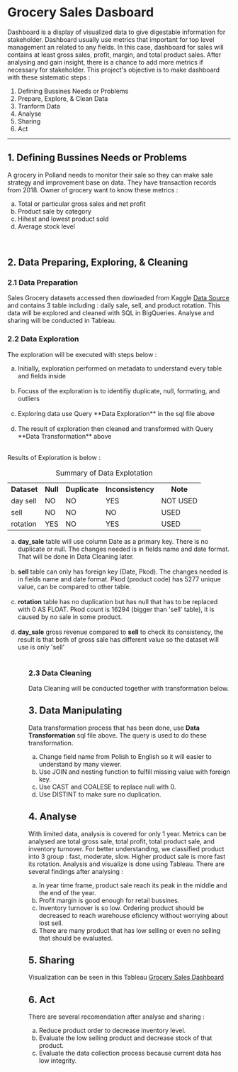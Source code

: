 # Grocery Sales Dasboard
<p> 
  Dashboard is a display of visualized data to give digestable information for stakeholder. Dashboard usually use metrics that important for top level management an related to any fields. In this case, dashboard for sales will contains at least gross sales, profit, margin, and total product sales. After analysing and gain insight, there is a chance to add more metrics if necessary for stakeholder. This project's objective is to make dashboard with these sistematic steps : 
</p>

  1. Defining Bussines Needs or Problems
  2. Prepare, Explore, & Clean Data
  3. Tranform Data
  4. Analyse 
  5. Sharing
  6. Act  
<hr>


## 1. Defining Bussines Needs or Problems
<p>
A grocery in Polland needs to monitor their sale so they can make sale strategy and improvement base on data. They have transaction records from 2018. Owner of grocery want to know these metrics :
</p>
  <ol type = "a">
    <li>Total or particular gross sales and net profit </li>
    <li>Product sale by category </li>
    <li>Hihest and lowest product sold </li>
    <li>Average stock level </li>
  </ol>
  <br>

## 2. Data Preparing, Exploring, & Cleaning
### 2.1 Data Preparation
<p>
  Sales Grocery datasets accessed then dowloaded from Kaggle <a href="https://www.kaggle.com/datasets/agatii/total-sale-2018-yearly-data-of-grocery-shop">Data Source</a> and contains 3 table including : daily sale, sell, and product rotation. This data will be explored and cleaned with SQL in BigQueries. Analyse and sharing will be conducted in Tableau.
</p>

### 2.2 Data Exploration
  <p>
    The exploration will be executed with steps below : 
  </p>
<ol type = "a">
  <li>Initially, exploration performed on metadata to understand every table and fields inside</li> <br>
  <li>Focuss of the exploration is to identifiy duplicate, null, formating, and outliers</li> <br>
  <li>Exploring data use Query **Data Exploration** in the sql file above </li> <br> 
  <li>The result of exploration then cleaned and transformed with Query **Data Transformation** above</li> <br>
</ol>
Results of Exploration is below : 
<br>
<table>
  <caption>Summary of Data Explotation</caption>
  <tr>
    <th>Dataset</th>
    <th>Null</th>
    <th>Duplicate</th>
    <th>Inconsistency</th>
    <th>Note</th>
  </tr>
  <tr>
    <td>day sell</td>
    <td>NO</td>
    <td>NO</td>
    <td>YES</td>
    <td>NOT USED</td>
  </tr>
  <tr>
    <td>sell</td>
    <td>NO</td>
    <td>NO</td>
    <td>NO</td>
    <td>USED</td>
  </tr>
  <tr>
    <td>rotation</td>
    <td>YES</td>
    <td>NO</td>
    <td>YES</td>
    <td>USED</td>
  </tr>
</table>

<ol type ="a">
  <li> <b>day_sale</b> table will use column Date as a primary key. There is no duplicate or null. The changes needed is in fields name and date format. That will be done in Data Cleaning later.</li> <br>
  <li> <b>sell</b> table can only has foreign key (Date, Pkod). The changes needed is in fields name and date format. Pkod (product code) has 5277 unique value, can be compared to other table.</li> <br>
  <li> <b>rotation</b> table has no duplication but has null that has to be replaced with 0 AS FLOAT. Pkod count is 16294 (bigger than 'sell' table), it is caused by no sale in some product.</li> <br>
  <li> <b>day_sale</b> gross revenue compared to <b>sell</b> to check its consistency, the result is that both of gross sale has different value so the dataset will use is only 'sell'  </li> <br>
<ol>

### 2.3 Data Cleaning
<p>
  Data Cleaning will be conducted together with transformation below.
</p>

## 3. Data Manipulating
<p>
  Data transformation process that has been done, use <b>Data Transformation</b> sql file above. The query is used to do these transformation.
  <ol type="a">
    <li>Change field name from Polish to English so it will easier to understand by many viewer.</li>
    <li>Use JOIN and nesting function to fulfill missing value with foreign key.</li>
    <li>Use CAST and COALESE to replace null with 0.</li>
    <li>Use DISTINT to make sure no duplication.</li>
  </ol>
</p>

## 4. Analyse
<p>
  With limited data, analysis is covered for only 1 year. Metrics can be analysed are total gross sale, total profit, total product sale, and inventory turnover. For better understanding, we classified product into 3 group : fast, moderate, slow. Higher product sale is more fast its rotation. Analysis and visualize is done using Tableau.
  There are several findings after analysing :
  <ol type="a">
    <li>In year time frame, product sale reach its peak in the middle and the end of the year.</li>
    <li>Profit margin is good enough for retail bussines.</li>
    <li>Inventory turnover is so low. Ordering product should be decreased to reach warehouse eficiency without worrying about lost sell.</li>
    <li>There are many product that has low selling or even no selling that should be evaluated.</li>
  </ol>
</p>

## 5. Sharing
<p>
  Visualization can be seen in this Tableau <a href="https://public.tableau.com/shared/7DSB2KZSF?:display_count=n&:origin=viz_share_link">Grocery Sales Dashboard</a>
</p>
 
## 6. Act
There are several recomendation after analyse and sharing :
<ol type = "a">
  <li>Reduce product order to decrease inventory level.</li>
  <li>Evaluate the low selling product and decrease stock of that product.</li>
  <li>Evaluate the data collection process because current data has low integrity.</li>
</ol>

